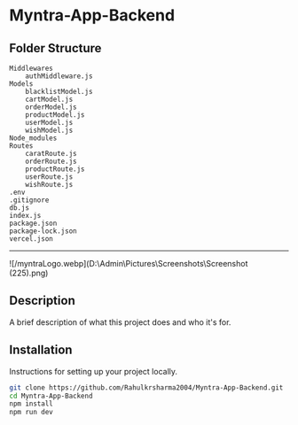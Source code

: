 # Myntra-App-Backend
Folder Structure
--------------------
    Middlewares
        authMiddleware.js
    Models
        blacklistModel.js
        cartModel.js
        orderModel.js
        productModel.js
        userModel.js
        wishModel.js
    Node_modules
    Routes
        caratRoute.js
        orderRoute.js
        productRoute.js
        userRoute.js
        wishRoute.js
    .env
    .gitignore
    db.js
    index.js
    package.json
    package-lock.json
    vercel.json

-----------------------------
![/myntraLogo.webp](D:\Admin\Pictures\Screenshots\Screenshot (225).png)

## Description

A brief description of what this project does and who it's for.

## Installation

Instructions for setting up your project locally.

```sh
git clone https://github.com/Rahulkrsharma2004/Myntra-App-Backend.git
cd Myntra-App-Backend
npm install
npm run dev

    



















      
  
